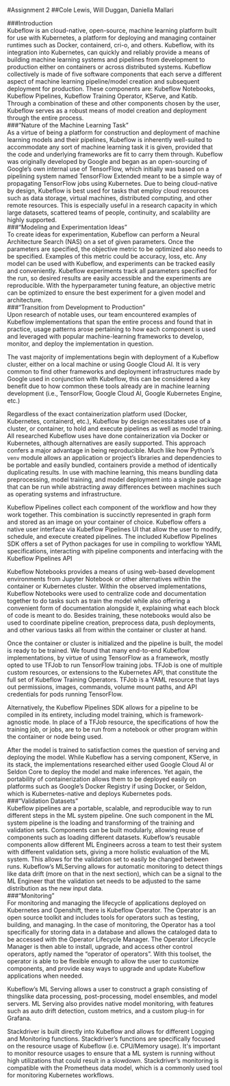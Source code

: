 #Assignment 2
##Cole Lewis, Will Duggan, Daniella Mallari   
   
###Introduction   
Kubeflow is an cloud-native, open-source, machine learning platform built for use with Kubernetes, a platform for deploying and managing container runtimes such as Docker, containerd, cri-o, and others. Kubeflow, with its integration into Kubernetes, can quickly and reliably provide a means of building machine learning systems and pipelines from development to production either on containers or across distributed systems. Kubeflow collectively is made of five software components that each serve a different aspect of machine learning pipeline/model creation and subsequent deployment for production. These components are: Kubeflow Notebooks, Kubeflow Pipelines, Kubeflow Training Operator, KServe, and Katib. Through a combination of these and other components chosen by the user, Kubeflow serves as a robust means of model creation and deployment through the entire process.   
###“Nature of the Machine Learning Task”   
As a virtue of being a platform for construction and deployment of machine learning models and their pipelines, Kubeflow is inherently well-suited to accommodate any sort of machine learning task it is given, provided that the code and underlying frameworks are fit to carry them through. Kubeflow was originally developed by Google and began as an open-sourcing of Google’s own internal use of TensorFlow, which initially was based on a pipelining system named TensorFlow Extended meant to be a simple way of propagating TensorFlow jobs using Kubernetes. Due to being cloud-native by design, Kubeflow is best used for tasks that employ cloud resources such as data storage, virtual machines, distributed computing, and other remote resources. This is especially useful in a research capacity in which large datasets, scattered teams of people, continuity, and scalability are highly supported.   
###“Modeling and Experimentation Ideas”   
To create ideas for experimentation, Kubeflow can perform a Neural Architecture Search (NAS) on a set of given parameters. Once the parameters are specified, the objective metric to be optimized also needs to be specified. Examples of this metric could be accuracy, loss, etc. Any model can be used with Kubeflow, and experiments can be tracked easily and conveniently. Kubeflow experiments track all parameters specified for the run, so desired results are easily accessible and the experiments are reproducible. With the hyperparameter tuning feature, an objective metric can be optimized to ensure the best experiment for a given model and architecture.    
###“Transition from Development to Production”    
Upon research of notable uses, our team encountered examples of Kubeflow implementations that span the entire process and found that in practice, usage patterns arose pertaining to how each component is used and leveraged with popular machine-learning frameworks to develop, monitor, and deploy the implementation in question. 

The vast majority of implementations begin with deployment of a Kubeflow cluster, either on a local machine or using Google Cloud AI. It is very common to find other frameworks and deployment infrastructures made by Google used in conjunction with Kubeflow, this can be considered a key benefit due to how common these tools already are in machine learning development (i.e., TensorFlow, Google Cloud AI, Google Kubernetes Engine, etc.) 

Regardless of the exact containerization platform used (Docker, Kubernetes, containerd, etc.), Kubeflow by design necessitates use of a cluster, or container, to hold and execute pipelines as well as model training. All researched Kubeflow uses have done containerization via Docker or Kubernetes, although alternatives are easily supported. This approach confers a major advantage in being reproducible. Much like how Python’s `venv` module allows an application or project’s libraries and dependencies to be portable and easily bundled, containers provide a method of identically duplicating results. In use with machine learning, this means bundling data preprocessing, model training, and model deployment into a single package that can be run while abstracting away differences between machines such as operating systems and infrastructure.

Kubeflow Pipelines collect each component of the workflow and how they work together. This combination is succinctly represented in graph form and stored as an image on your container of choice. Kubeflow offers a native user interface via Kubeflow Pipelines UI that allow the user to modify, schedule, and execute created pipelines. The included Kubeflow Pipelines SDK offers a set of Python packages for use in compiling to workflow YAML specifications, interacting with pipeline components and interfacing with the Kubeflow Pipelines API 

Kubeflow Notebooks provides a means of using web-based development environments from Jupyter Notebook or other alternatives within the container or Kubernetes cluster. Within the observed implementations, Kubeflow Notebooks were used to centralize code and documentation together to do tasks such as train the model while also offering a convenient form of documentation alongside it, explaining what each block of code is meant to do. Besides training, these notebooks would also be used to coordinate pipeline creation, preprocess data, push deployments, and other various tasks all from within the container or cluster at hand. 

Once the container or cluster is initialized and the pipeline is built, the model is ready to be trained. We found that many end-to-end Kubeflow implementations, by virtue of using TensorFlow as a framework, mostly opted to use TFJob to run TensorFlow training jobs. TFJob is one of multiple custom resources, or extensions to the Kubernetes API, that constitute the full set of Kubeflow Training Operators. TFJob is a YAML resource that lays out permissions, images, commands, volume mount paths, and API credentials for pods running TensorFlow. 

Alternatively, the Kubeflow Pipelines SDK allows for a pipeline to be compiled in its entirety, including model training, which is framework-agnostic mode. In place of a TFJob resource, the specifications of how the training job, or jobs, are to be run from a notebook or other program within the container or node being used.

After the model is trained to satisfaction comes the question of serving and deploying the model. While Kubeflow has a serving component, KServe, in its stack, the implementations researched either used Google Cloud AI or Seldon Core to deploy the model and make inferences. Yet again, the portability of containerization allows them to be deployed easily on platforms such as Google’s Docker Registry if using Docker, or Seldon, which is Kubernetes-native and deploys Kubernetes pods.    
###“Validation Datasets”   
Kubeflow pipelines are a portable, scalable, and reproducible way to run different steps in the ML system pipeline. One such component in the ML system pipeline is the loading and transforming of the training and validation sets. Components can be built modularly, allowing reuse of components such as loading different datasets. Kubeflow’s reusable components allow different ML Engineers across a team to test their system with different validation sets, giving a more holistic evaluation of the ML system. This allows for the validation set to easily be changed between runs. Kubeflow’s MLServing allows for automatic monitoring to detect things like data drift (more on that in the next section), which can be a signal to the ML Engineer that the validation set needs to be adjusted to the same distribution as the new input data.   
###“Monitoring”   
For monitoring and managing the lifecycle of applications deployed on Kubernetes and Openshift, there is Kubeflow Operator. The Operator is an open source toolkit and includes tools for operators such as testing, building, and managing. In the case of monitoring, the Operator has a tool specifically for storing data in a database and allows the cataloged data to be accessed with the Operator Lifecycle Manager. The Operator Lifecycle Manager is then able to install, upgrade, and access other control operators, aptly named the “operator of operators”. With this toolset, the operator is able to be flexible enough to allow the user to customize components, and provide easy ways to upgrade and update Kubeflow applications when needed.

Kubeflow’s ML Serving allows a user to construct a graph consisting of thingslike data processing, post-processing, model ensembles, and model servers. ML Serving also provides native model monitoring, with features such as auto drift detection, custom metrics, and a custom plug-in for Grafana.

Stackdriver is built directly into Kubeflow and allows for different Logging and Monitoring functions. Stackdriver’s functions are specifically focused on the resource usage of Kubeflow (i.e. CPU/Memory usage). It's important to monitor resource usages to ensure that a ML system is running without high utilizations that could result in a slowdown. Stackdriver’s monitoring is compatible with the Prometheus data model, which is a commonly used tool for monitoring Kubernetes workflows.
   
